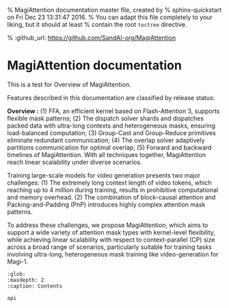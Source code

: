 % MagiAttention documentation master file, created by
%  sphinx-quickstart on Fri Dec 23 13:31:47 2016.
%  You can adapt this file completely to your liking, but it should at least
%  contain the root `toctree` directive.

% :github_url: https://github.com/SandAI-org/MagiAttention

MagiAttention documentation
===================================

This is a test for Overview of MagiAttention.

Features described in this documentation are classified by release status:

**Overview :**
(1) FFA, an efficient kernel based on Flash-Attention 3, supports flexible mask patterns; (2) The dispatch solver shards and dispatches packed data with ultra-long contexts and heterogeneous masks, ensuring load-balanced computation; (3) Group-Cast and Group-Reduce primitives eliminate redundant communication; (4) The overlap solver adaptively partitions communication for optimal overlap; (5) Forward and backward timelines of MagiAttention. With all techniques together, MagiAttention reach linear scalability under diverse scenarios.

Training large-scale models for video generation presents two major challenges: (1) The extremely long context length of video tokens, which reaching up to 4 million during training, results in prohibitive computational and memory overhead. (2) The combination of block-causal attention and Packing-and-Padding (PnP) introduces highly complex attention mask patterns.

To address these challenges, we propose MagiAttention, which aims to support a wide variety of attention mask types with kernel-level flexibility, while achieving linear scalability with respect to context-parallel (CP) size across a broad range of scenarios, particularly suitable for training tasks involving ultra-long, heterogeneous mask training like video-generation for Magi-1.

```{toctree}
:glob:
:maxdepth: 2
:caption: Contents

api
```
